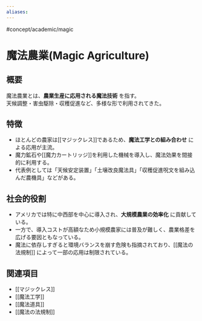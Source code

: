```yaml
---
aliases:
---
```

#concept/academic/magic  
# 魔法農業(Magic Agriculture)

## 概要
魔法農業とは、**農業生産に応用される魔法技術** を指す。  
天候調整・害虫駆除・収穫促進など、多様な形で利用されてきた。  

## 特徴
- ほとんどの農家は[[マジックレス]]であるため、**魔法工学との組み合わせ** による応用が主流。  
- 魔力鉱石や[[魔力カートリッジ]]を利用した機械を導入し、魔法効果を間接的に利用する。  
- 代表例としては「天候安定装置」「土壌改良魔法具」「収穫促進呪文を組み込んだ農機具」などがある。  

## 社会的役割
- アメリカでは特に中西部を中心に導入され、**大規模農業の効率化** に貢献している。  
- 一方で、導入コストが高額なため小規模農家には普及が難しく、農業格差を広げる要因ともなっている。  
- 魔法に依存しすぎると環境バランスを崩す危険も指摘されており、[[魔法の法規制]] によって一部の応用は制限されている。  

## 関連項目
- [[マジックレス]]
- [[魔法工学]]
- [[魔法道具]]
- [[魔法の法規制]]
